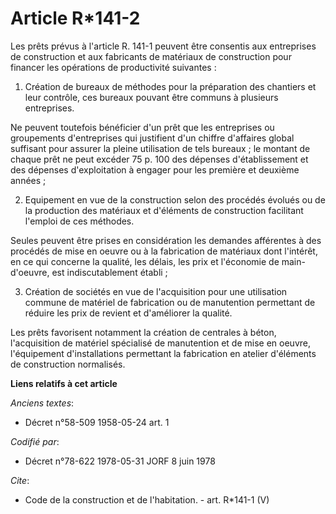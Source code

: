 # Article R*141-2

Les prêts prévus à l'article R. 141-1 peuvent être consentis aux entreprises de construction et aux fabricants de matériaux
de construction pour financer les opérations de productivité suivantes : 

1. Création de bureaux de méthodes pour la préparation des chantiers et leur contrôle, ces bureaux pouvant être communs à
plusieurs entreprises. 

Ne peuvent toutefois bénéficier d'un prêt que les entreprises ou groupements d'entreprises qui justifient d'un chiffre
d'affaires global suffisant pour assurer la pleine utilisation de tels bureaux ; le montant de chaque prêt ne peut excéder 75
p. 100 des dépenses d'établissement et des dépenses d'exploitation à engager pour les première et deuxième années ; 

2. Equipement en vue de la construction selon des procédés évolués ou de la production des matériaux et d'éléments de
construction facilitant l'emploi de ces méthodes. 

Seules peuvent être prises en considération les demandes afférentes à des procédés de mise en oeuvre ou à la fabrication de
matériaux dont l'intérêt, en ce qui concerne la qualité, les délais, les prix et l'économie de main-d'oeuvre, est
indiscutablement établi ; 

3. Création de sociétés en vue de l'acquisition pour une utilisation commune de matériel de fabrication ou de manutention
permettant de réduire les prix de revient et d'améliorer la qualité. 

Les prêts favorisent notamment la création de centrales à béton, l'acquisition de matériel spécialisé de manutention et de
mise en oeuvre, l'équipement d'installations permettant la fabrication en atelier d'éléments de construction normalisés.

**Liens relatifs à cet article**

_Anciens textes_:

  - Décret n°58-509 1958-05-24 art. 1

_Codifié par_:

  - Décret n°78-622 1978-05-31 JORF 8 juin 1978

_Cite_:

  - Code de la construction et de l'habitation. - art. R*141-1 (V)
